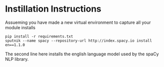 # Instillation Instructions

Assueming you have made a new virtual environment to capture all your module installs

	pip install -r requirements.txt
	sputnik --name spacy --repository-url http://index.spacy.io install en==1.1.0

The second line here installs the english language model used by the spaCy NLP library.
